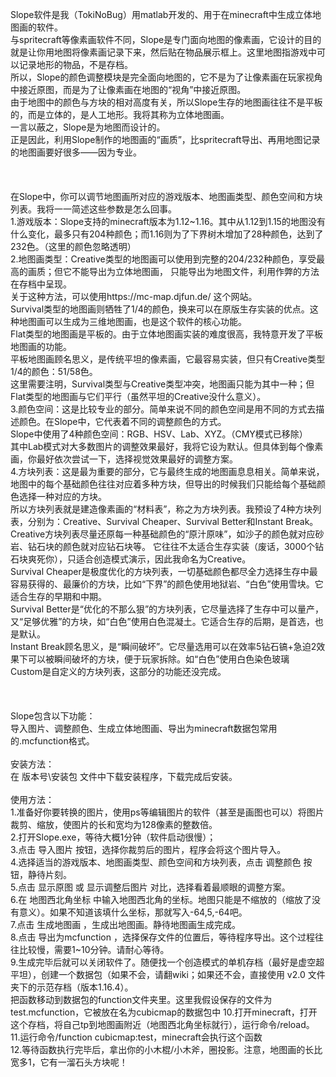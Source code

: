 Slope软件是我（TokiNoBug）用matlab开发的、用于在minecraft中生成立体地图画的软件。<br>
与spritecraft等像素画软件不同，Slope是专门面向地图的像素画，它设计的目的就是让你用地图将像素画记录下来，然后贴在物品展示框上。这里地图指游戏中可以记录地形的物品，不是存档。<br>
所以，Slope的颜色调整模块是完全面向地图的，它不是为了让像素画在玩家视角中接近原图，而是为了让像素画在地图的“视角”中接近原图。<br>
由于地图中的颜色与方块的相对高度有关，所以Slope生存的地图画往往不是平板的，而是立体的，是人工地形。我将其称为立体地图画。<br>
一言以蔽之，Slope是为地图而设计的。<br>
正是因此，利用Slope制作的地图画的“画质”，比spritecraft导出、再用地图记录的地图画要好很多——因为专业。<br>
<br>
<br>
<br>
在Slope中，你可以调节地图画所对应的游戏版本、地图画类型、颜色空间和方块列表。我将一一简述这些参数是怎么回事。<br>
1.游戏版本：Slope支持的minecraft版本为1.12~1.16。其中从1.12到1.15的地图没有什么变化，最多只有204种颜色；而1.16则为了下界树木增加了28种颜色，达到了232色。（这里的颜色忽略透明）<br>
2.地图画类型：Creative类型的地图画可以使用到完整的204/232种颜色，享受最高的画质；但它不能导出为立体地图画，
只能导出为地图文件，利用作弊的方法在存档中呈现。<br>关于这种方法，可以使用https://mc-map.djfun.de/ 这个网站。<br>
Survival类型的地图画则牺牲了1/4的颜色，换来可以在原版生存实装的优点。这种地图画可以生成为三维地图画，也是这个软件的核心功能。<br>
Flat类型的地图画是平板的。由于立体地图画实装的难度很高，我特意开发了平板地图画的功能。<br>平板地图画顾名思义，是传统平坦的像素画，它最容易实装，但只有Creative类型1/4的颜色：51/58色。<br>
这里需要注明，Survival类型与Creative类型冲突，地图画只能为其中一种；但Flat类型的地图画与它们平行（虽然平坦的Creative没什么意义）。<br>
3.颜色空间：这是比较专业的部分。简单来说不同的颜色空间是用不同的方式去描述颜色。在Slope中，它代表着不同的调整颜色的方式。<br>
Slope中使用了4种颜色空间：RGB、HSV、Lab、XYZ。（CMY模式已移除）<br>
其中Lab模式对大多数图片的调整效果最好，我将它设为默认。但具体到每个像素画，你最好依次尝试一下，选择视觉效果最好的调整方案。<br>
4.方块列表：这是最为重要的部分，它与最终生成的地图画息息相关。简单来说，地图中的每个基础颜色往往对应着多种方块，但导出的时候我们只能给每个基础颜色选择一种对应的方块。<br>
所以方块列表就是建造像素画的“材料表”，称之为方块列表。我预设了4种方块列表，分别为：Creative、Survival Cheaper、Survival Better和Instant Break。<br>
Creative方块列表尽量还原每一种基础颜色的“原汁原味”，如沙子的颜色就对应砂岩、钻石块的颜色就对应钻石块等。
它往往不太适合生存实装（废话，3000个钻石块爽死你），只适合创造模式演示，因此我命名为Creative。<br>
Survival Cheaper是极度优化的方块列表，一切基础颜色都尽全力选择生存中最容易获得的、最廉价的方块，比如“下界”的颜色使用地狱岩、“白色”使用雪块。它适合生存的早期和中期。<br>
Survival Better是“优化的不那么狠”的方块列表，它尽量选择了生存中可以量产，又“足够优雅”的方块，如“白色”使用白色混凝土。它适合生存的后期，是首选，也是默认。<br>
Instant Break顾名思义，是“瞬间破坏”。它尽量选用可以在效率5钻石镐+急迫2效果下可以被瞬间破坏的方块，便于玩家拆除。如“白色”使用白色染色玻璃<br>
Custom是自定义的方块列表，这部分的功能还没完成。<br>
<br>
<br>
<br>
Slope包含以下功能：<br>
导入图片、调整颜色、生成立体地图画、导出为minecraft数据包常用的.mcfunction格式。<br>
<br>
安装方法：<br>
在 版本号\安装包 文件中下载安装程序，下载完成后安装。<br>
<br>
使用方法：<br>
1.准备好你要转换的图片，使用ps等编辑图片的软件（甚至是画图也可以）将图片裁剪、缩放，使图片的长和宽均为128像素的整数倍。<br>
2.打开Slope.exe，等待大概1分钟（软件启动很慢）；<br>
3.点击 导入图片 按钮，选择你裁剪后的图片，程序会将这个图片导入。<br>
4.选择适当的游戏版本、地图画类型、颜色空间和方块列表，点击 调整颜色 按钮，静待片刻。<br>
5.点击 显示原图 或 显示调整后图片 对比，选择看着最顺眼的调整方案。<br>
6.在 地图西北角坐标 中输入地图西北角的坐标。地图只能是不缩放的（缩放了没有意义）。如果不知道该填什么坐标，那就写入-64,5,-64吧。<br>
7.点击 生成地图画 ，生成出地图画。静待地图画生成完成。<br>
8.点击 导出为mcfunction ，选择保存文件的位置后，等待程序导出。这个过程往往比较慢，需要1~10分钟。请耐心等待。<br>
9.生成完毕后就可以关闭软件了。随便找一个创造模式的单机存档（最好是虚空超平坦），创建一个数据包（如果不会，请翻wiki；如果还不会，直接使用 v2.0 文件夹下的示范存档（版本1.16.4）。<br>
把函数移动到数据包的function文件夹里。这里我假设保存的文件为test.mcfunction，它被放在名为cubicmap的数据包中
10.打开minecraft，打开这个存档，将自己tp到地图画附近（地图西北角坐标就行），运行命令/reload。<br>
11.运行命令/function cubicmap:test，minecraft会执行这个函数<br>
12.等待函数执行完毕后，拿出你的小木棍/小木斧，圈投影。注意，地图画的长比宽多1，它有一溜石头方块呢！<br>
